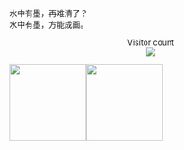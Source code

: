 
<pre>
水中有墨，再难清了？
水中有墨，方能成画。
</pre>

<p align="center">
  Visitor count<br>
  <img src="https://profile-counter.glitch.me/dmoosocool/count.svg" />
</p>


<img align="" height="137px" src="https://github-readme-stats.vercel.app/api?username=dmoosocool&hide_title=true&hide_border=true&show_icons=true&include_all_commits=true&line_height=21&bg_color=0,EC6C6C,FFD479,FFFC79,73FA79&theme=graywhite" /><img align="" height="137px" src="https://github-readme-stats.vercel.app/api/top-langs/?username=dmoosocool&hide_title=true&hide_border=true&layout=compact&bg_color=0,73FA79,73FDFF,D783FF&theme=graywhite&locale=cn" />
